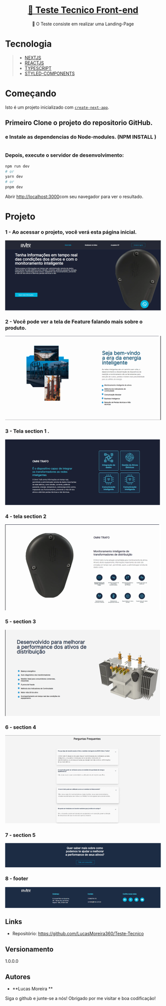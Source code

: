 
<h1 align="center">
    <a href="https://pt-br.reactjs.org/">🔗 Teste Tecnico Front-end</a>
</h1>
<p align="center">🚀 O Teste consiste em realizar uma Landing-Page</p>

# Tecnologia 
> * [NEXTJS](#Utilisation)
> * [REACTJS](#Utilisation)
> * [TYPESCRIPT](#Utilisation)
> * [STYLED-COMPONENTS](#Utilisation)

#
# Começando
  Isto é um [](https://nextjs.org/) projeto inicializado com [`create-next-app`](https://github.com/vercel/next.js/tree/canary/packages/create-next-app).

  ## Primeiro Clone o projeto do repositorio GitHub.
   ### e Instale as dependencias do Node-modules. (NPM INSTALL )

#
### Depois, execute o servidor de desenvolvimento:

```bash
npm run dev
# or
yarn dev
# or
pnpm dev
```
Abrir [http://localhost:3000](http://localhost:3000)com seu navegador para ver o resultado.

# Projeto 


###  1 - Ao acessar o projeto, você verá esta página inicial.

![home](https://github.com/LucasMoreira360/Teste-Tecnico/blob/main/Readme/home.png)

###  2 - Você pode ver a tela de Feature falando mais sobre o produto.

![feature](https://github.com/LucasMoreira360/Teste-Tecnico/blob/main/Readme/feature.png)

###  3 - Tela section 1 .

![section 1 ](https://github.com/LucasMoreira360/Teste-Tecnico/blob/main/Readme/section%201.png)

###  4 - tela section 2 

![section 2](https://github.com/LucasMoreira360/Teste-Tecnico/blob/main/Readme/section%202.png)

###  5 - section 3 

![ section 3](https://github.com/LucasMoreira360/Teste-Tecnico/blob/main/Readme/section%203.png)

###  6 - section 4

![ Guia de pesquisa ](https://github.com/LucasMoreira360/Teste-Tecnico/blob/main/Readme/section%205.png)

###  7 - section 5

![section 5](https://github.com/LucasMoreira360/Teste-Tecnico/blob/main/Readme/section%204.png)


###  8 - footer

![footer ](https://github.com/LucasMoreira360/Teste-Tecnico/blob/main/Readme/footer.png)



##  Links
  - Repositório: https://github.com/LucasMoreira360/Teste-Tecnico

  ## Versionamento

  1.0.0.0

  ## Autores

  *  **Lucas Moreira ** 

  Siga o github e junte-se a nós!
  Obrigado por me visitar e boa codificação!

